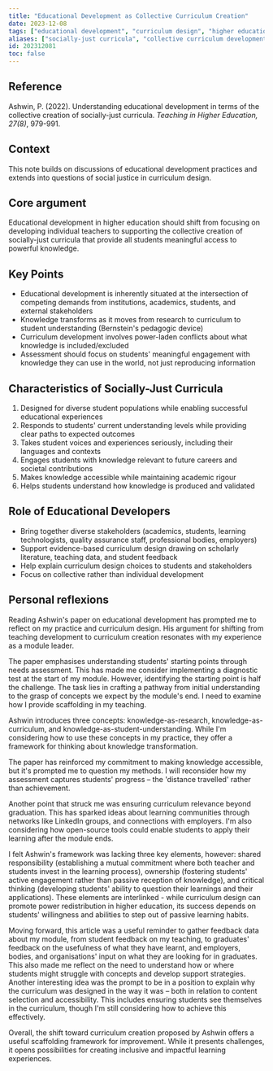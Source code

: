 ```yaml
---
title: "Educational Development as Collective Curriculum Creation"
date: 2023-12-08
tags: ["educational development", "curriculum design", "higher education", "social justice"]
aliases: ["socially-just curricula", "collective curriculum development"]
id: 202312081
toc: false
---
```


## Reference
Ashwin, P. (2022). Understanding educational development in terms of the collective creation of socially-just curricula. _Teaching in Higher Education, 27(8)_, 979-991.

## Context
This note builds on discussions of educational development practices and extends into questions of social justice in curriculum design.

## Core argument
Educational development in higher education should shift from focusing on developing individual teachers to supporting the collective creation of socially-just curricula that provide all students meaningful access to powerful knowledge.

## Key Points
- Educational development is inherently situated at the intersection of competing demands from institutions, academics, students, and external stakeholders
- Knowledge transforms as it moves from research to curriculum to student understanding (Bernstein's pedagogic device)
- Curriculum development involves power-laden conflicts about what knowledge is included/excluded
- Assessment should focus on students' meaningful engagement with knowledge they can use in the world, not just reproducing information

## Characteristics of Socially-Just Curricula
1. Designed for diverse student populations while enabling successful educational experiences
2. Responds to students' current understanding levels while providing clear paths to expected outcomes
3. Takes student voices and experiences seriously, including their languages and contexts
4. Engages students with knowledge relevant to future careers and societal contributions
5. Makes knowledge accessible while maintaining academic rigour
6. Helps students understand how knowledge is produced and validated

## Role of Educational Developers
- Bring together diverse stakeholders (academics, students, learning technologists, quality assurance staff, professional bodies, employers)
- Support evidence-based curriculum design drawing on scholarly literature, teaching data, and student feedback
- Help explain curriculum design choices to students and stakeholders
- Focus on collective rather than individual development

## Personal reflexions

Reading Ashwin's paper on educational development has prompted me to reflect on my practice and curriculum design. His argument for shifting from teaching development to curriculum creation resonates with my experience as a module leader.

The paper emphasises understanding students' starting points through needs assessment. This has made me consider implementing a diagnostic test at the start of my module. However, identifying the starting point is half the challenge. The task lies in crafting a pathway from initial understanding to the grasp of concepts we expect by the module's end. I need to examine how I provide scaffolding in my teaching.

Ashwin introduces three concepts: knowledge-as-research, knowledge-as-curriculum, and knowledge-as-student-understanding. While I'm considering how to use these concepts in my practice, they offer a framework for thinking about knowledge transformation.

The paper has reinforced my commitment to making knowledge accessible, but it's prompted me to question my methods. I will reconsider how my assessment captures students' progress – the 'distance travelled' rather than achievement.

Another point that struck me was ensuring curriculum relevance beyond graduation. This has sparked ideas about learning communities through networks like LinkedIn groups, and connections with employers. I'm also considering how open-source tools could enable students to apply their learning after the module ends.

I felt Ashwin's framework was lacking three key elements, however: shared responsibility (establishing a mutual commitment where both teacher and students invest in the learning process), ownership (fostering students' active engagement rather than passive reception of knowledge), and critical thinking (developing students' ability to question their learnings and their applications). These elements are interlinked - while curriculum design can promote power redistribution in higher education, its success depends on students' willingness and abilities to step out of passive learning habits.

Moving forward, this article was a useful reminder to gather feedback data about my module, from student feedback on my teaching, to graduates' feedback on the usefulness of what they have learnt, and employers, bodies, and organisations' input on what they are looking for in graduates. This also made me reflect on the need to understand how or where students might struggle with concepts and develop support strategies. Another interesting idea was the prompt to be in a position to explain why the curriculum was designed in the way it was – both in relation to content selection and accessibility. This includes ensuring students see themselves in the curriculum, though I'm still considering how to achieve this effectively.

Overall, the shift toward curriculum creation proposed by Ashwin offers a useful scaffolding framework for improvement. While it presents challenges, it opens possibilities for creating inclusive and impactful learning experiences.
